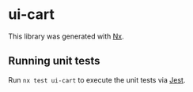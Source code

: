 # ui-cart

This library was generated with [Nx](https://nx.dev).

## Running unit tests

Run `nx test ui-cart` to execute the unit tests via [Jest](https://jestjs.io).
